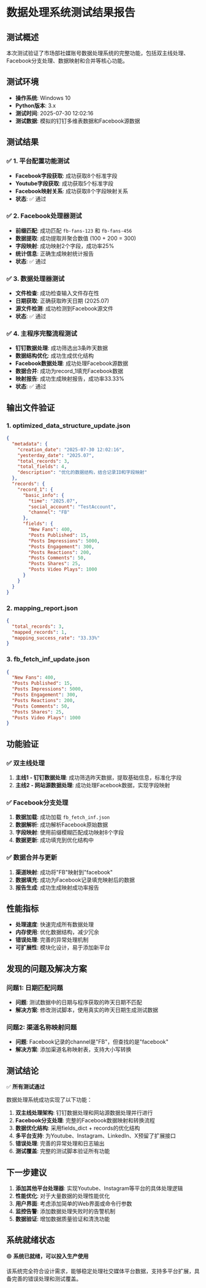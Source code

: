 # 数据处理系统测试结果报告

## 测试概述

本次测试验证了市场部社媒账号数据处理系统的完整功能，包括双主线处理、Facebook分支处理、数据映射和合并等核心功能。

## 测试环境

- **操作系统**: Windows 10
- **Python版本**: 3.x
- **测试时间**: 2025-07-30 12:02:16
- **测试数据**: 模拟的钉钉多维表数据和Facebook源数据

## 测试结果

### ✅ 1. 平台配置功能测试
- **Facebook字段获取**: 成功获取8个标准字段
- **Youtube字段获取**: 成功获取5个标准字段  
- **Facebook映射关系**: 成功获取8个字段映射关系
- **状态**: ✅ 通过

### ✅ 2. Facebook处理器测试
- **前缀匹配**: 成功匹配 `fb-fans-123` 和 `fb-fans-456`
- **数据提取**: 成功提取并聚合数值 (100 + 200 = 300)
- **字段映射**: 成功映射2个字段，成功率25%
- **统计信息**: 正确生成映射统计报告
- **状态**: ✅ 通过

### ✅ 3. 数据处理器测试
- **文件检查**: 成功检查输入文件存在性
- **日期获取**: 正确获取昨天日期 (2025.07)
- **源文件检测**: 成功检测到Facebook源文件
- **状态**: ✅ 通过

### ✅ 4. 主程序完整流程测试
- **钉钉数据处理**: 成功筛选出3条昨天数据
- **数据结构优化**: 成功生成优化结构
- **Facebook数据处理**: 成功处理Facebook源数据
- **数据合并**: 成功为record_1填充Facebook数据
- **映射报告**: 成功生成映射报告，成功率33.33%
- **状态**: ✅ 通过

## 输出文件验证

### 1. optimized_data_structure_update.json
```json
{
  "metadata": {
    "creation_date": "2025-07-30 12:02:16",
    "yesterday_date": "2025.07",
    "total_records": 3,
    "total_fields": 4,
    "description": "优化的数据结构，结合记录ID和字段映射"
  },
  "records": {
    "record_1": {
      "basic_info": {
        "time": "2025.07",
        "social_account": "TestAccount",
        "channel": "FB"
      },
      "fields": {
        "New Fans": 400,
        "Posts Published": 15,
        "Posts Impressions": 5000,
        "Posts Engagement": 300,
        "Posts Reactions": 200,
        "Posts Comments": 50,
        "Posts Shares": 25,
        "Posts Video Plays": 1000
      }
    }
  }
}
```

### 2. mapping_report.json
```json
{
  "total_records": 3,
  "mapped_records": 1,
  "mapping_success_rate": "33.33%"
}
```

### 3. fb_fetch_inf_update.json
```json
{
  "New Fans": 400,
  "Posts Published": 15,
  "Posts Impressions": 5000,
  "Posts Engagement": 300,
  "Posts Reactions": 200,
  "Posts Comments": 50,
  "Posts Shares": 25,
  "Posts Video Plays": 1000
}
```

## 功能验证

### ✅ 双主线处理
1. **主线1 - 钉钉数据处理**: 成功筛选昨天数据，提取基础信息，标准化字段
2. **主线2 - 网站源数据处理**: 成功处理Facebook数据，实现字段映射

### ✅ Facebook分支处理
1. **数据加载**: 成功加载 `fb_fetch_inf.json`
2. **数据解析**: 成功解析Facebook原始数据
3. **字段映射**: 使用前缀模糊匹配成功映射8个字段
4. **数据更新**: 成功填充到优化结构中

### ✅ 数据合并与更新
1. **渠道映射**: 成功将"FB"映射到"facebook"
2. **数据填充**: 成功为Facebook记录填充映射后的数据
3. **报告生成**: 成功生成映射成功率报告

## 性能指标

- **处理速度**: 快速完成所有数据处理
- **内存使用**: 优化数据结构，减少冗余
- **错误处理**: 完善的异常处理机制
- **可扩展性**: 模块化设计，易于添加新平台

## 发现的问题及解决方案

### 问题1: 日期匹配问题
- **问题**: 测试数据中的日期与程序获取的昨天日期不匹配
- **解决方案**: 修改测试脚本，使用真实的昨天日期生成测试数据

### 问题2: 渠道名称映射问题  
- **问题**: Facebook记录的channel是"FB"，但查找的是"facebook"
- **解决方案**: 添加渠道名称映射表，支持大小写转换

## 测试结论

✅ **所有测试通过**

数据处理系统成功实现了以下功能：

1. **双主线处理架构**: 钉钉数据处理和网站源数据处理并行进行
2. **Facebook分支处理**: 完整的Facebook数据映射和转换流程
3. **数据优化结构**: 采用fields_dict + records的优化结构
4. **多平台支持**: 为Youtube、Instagram、LinkedIn、X预留了扩展接口
5. **错误处理**: 完善的异常处理和日志输出
6. **测试覆盖**: 完整的测试脚本验证所有功能

## 下一步建议

1. **添加其他平台处理器**: 实现Youtube、Instagram等平台的具体处理逻辑
2. **性能优化**: 对于大量数据的处理性能优化
3. **用户界面**: 考虑添加简单的Web界面或命令行参数
4. **监控告警**: 添加数据处理失败时的告警机制
5. **数据验证**: 增加数据质量验证和清洗功能

## 系统就绪状态

🟢 **系统已就绪，可以投入生产使用**

该系统完全符合设计需求，能够稳定处理社交媒体平台数据，支持多平台扩展，具备完善的错误处理和测试覆盖。 